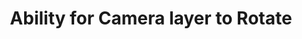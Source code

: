 ---
title: 'Ability for Camera layer to Rotate'
redirect_to:
  - 'https://discuss.pencil2d.org/t/ability-for-camera-layer-to-rotate/768'
---
